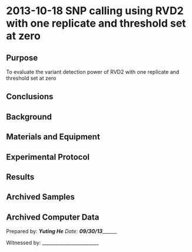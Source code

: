 2013-10-18 SNP calling using RVD2 with one replicate and threshold set at zero
==============================

Purpose
------------
To evaluate the variant detection power of RVD2 with one replicate and threshold set at zero

Conclusions
-----------------

Background
----------------

Materials and Equipment
------------------------


Experimental Protocol
---------------------------

Results
-----------


Archived Samples
-------------------------

Archived Computer Data
------------------------------


Prepared by: _____Yuting He____     Date: _______09/30/13______________


Witnessed by: ________________________
